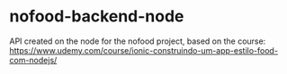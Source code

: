 # nofood-backend-node
API created on the node for the nofood project, based on the course: https://www.udemy.com/course/ionic-construindo-um-app-estilo-food-com-nodejs/
